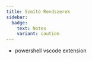 ```yaml
---
title: Szmító Rendszerek
sidebar:
  badge:
    text: Notes
    variant: caution
---
```


- powershell vscode extension
